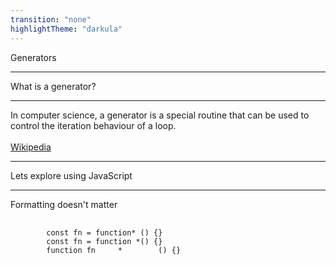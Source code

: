 ```yaml
---
transition: "none"
highlightTheme: "darkula"
---
```


Generators

<!-- I keep running into generators -->

---

What is a generator?

<!-- What are they -->
<!-- Wikipedia says that -->

---

<!-- .slide: style="text-align: left;" -->

In computer science, a generator is a special routine that can be used to control the iteration behaviour of a loop.
<br />
<br />
[Wikipedia](http://tiny.cc/zv4azy)

<!-- A bit dense. I know what an iterator is but what does this mean? -->
<!-- So -->

---

Lets explore using JavaScript

<!-- do basic generator empty -->
<!-- add foo bar yield -->
<!-- next slide -->
<!--
    0:  empty with object with done result
    1:  basic with string return
    2:  show done
    3:  add console log between each
        to show function not completing by looking at console
    4:  show return completing done
-->
<!-- 1-complete.js if stuck -->

<!-- basic with infinite return -->
<!-- 2-complete.js if stuck -->

---

<!-- FYI -->
<span class="fragment">
    Formatting doesn't matter
</span>

<pre class="fragment">
    <code class="javascript">
        const fn = function* () {}
        const fn = function *() {}
        function fn     *        () {}
    </code>
</pre>
